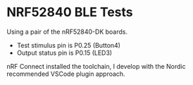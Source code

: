 # NRF52840 BLE Tests

Using a pair of the nRF52840-DK boards.

- Test stimulus pin is P0.25 (Button4)
- Output status pin is P0.15 (LED3)

nRF Connect installed the toolchain, I develop with the Nordic recommended VSCode plugin approach.